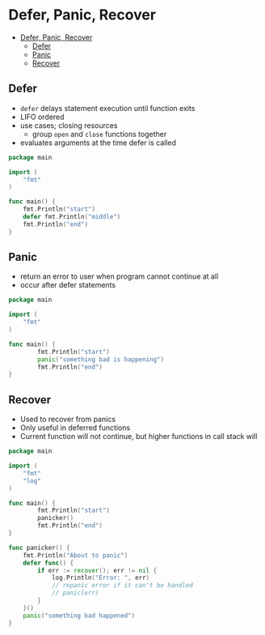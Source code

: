 # Defer, Panic, Recover
- [Defer, Panic, Recover](#defer-panic-recover)
  - [Defer](#defer)
  - [Panic](#panic)
  - [Recover](#recover)

## Defer
- `defer` delays statement execution until function exits
- LIFO ordered
- use cases; closing resources
  - group `open` and `close` functions together
- evaluates arguments at the time defer is called
```go
package main

import (
	"fmt"
)

func main() {
	fmt.Println("start")
	defer fmt.Println("middle")
	fmt.Println("end")
}
```
## Panic
- return an error to user when program cannot continue at all
- occur after defer statements
```go
package main

import (
	"fmt"
)

func main() {
		fmt.Println("start")
		panic("something bad is happening")
		fmt.Println("end")
}
```
## Recover
- Used to recover from panics
- Only useful in deferred functions
- Current function will not continue, but higher functions in call stack will
  
```go
package main

import (
	"fmt"
	"log"
)

func main() {
		fmt.Println("start")
		panicker()
		fmt.Println("end")
}

func panicker() {
	fmt.Println("About to panic")
	defer func() {
		if err := recover(); err != nil {
			log.Println("Error: ", err)
            // repanic error if it can't be handled
            // panic(err)
		}
	}()
	panic("something bad happened")
}
```